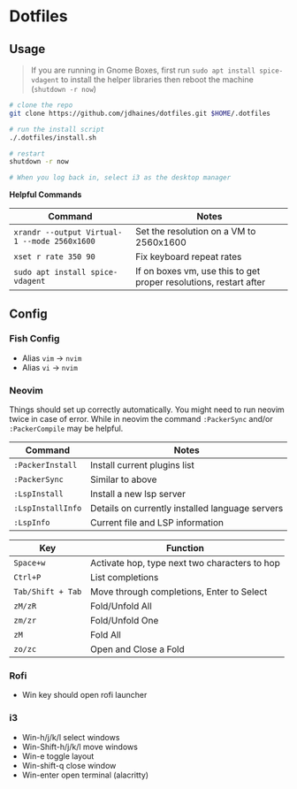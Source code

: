 
# Dotfiles

## Usage

>If you are running in Gnome Boxes, first run `sudo apt install spice-vdagent` to install the helper libraries then reboot the machine (`shutdown -r now`)

```bash
# clone the repo
git clone https://github.com/jdhaines/dotfiles.git $HOME/.dotfiles

# run the install script
./.dotfiles/install.sh

# restart
shutdown -r now

# When you log back in, select i3 as the desktop manager
```

**Helpful Commands**

|Command|Notes|
|---|---|
|`xrandr --output Virtual-1 --mode 2560x1600`|Set the resolution on a VM to 2560x1600|
|`xset r rate 350 90`|Fix keyboard repeat rates|
|`sudo apt install spice-vdagent`|If on boxes vm, use this to get proper resolutions, restart after|

## Config

### Fish Config

- Alias `vim` -> `nvim`
- Alias `vi` -> `nvim`

### Neovim

Things should set up correctly automatically.  You might need to run neovim twice in case of error.  While in neovim the command `:PackerSync` and/or `:PackerCompile` may be helpful.

|Command|Notes|
|---|---|
|`:PackerInstall`|Install current plugins list|
|`:PackerSync`|Similar to above|
|`:LspInstall`|Install a new lsp server|
|`:LspInstallInfo`|Details on currently installed language servers|
|`:LspInfo`|Current file and LSP information|

|Key|Function|
|---|---|
|`Space+w`|Activate hop, type next two characters to hop|
|`Ctrl+P`|List completions|
|`Tab/Shift + Tab`|Move through completions, Enter to Select|
|`zM/zR`|Fold/Unfold All|
|`zm/zr`|Fold/Unfold One|
|`zM`|Fold All|
|`zo/zc`|Open and Close a Fold|


### Rofi
- Win key should open rofi launcher

### i3
- Win-h/j/k/l select windows
- Win-Shift-h/j/k/l move windows
- Win-e toggle layout
- Win-shift-q close window
- Win-enter open terminal (alacritty)


